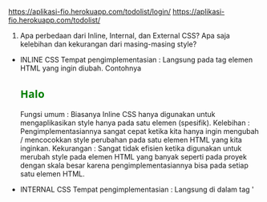 https://aplikasi-fio.herokuapp.com/todolist/login/ 
https://aplikasi-fio.herokuapp.com/todolist/ 

1.  Apa perbedaan dari Inline, Internal, dan External CSS? Apa saja kelebihan dan kekurangan dari masing-masing style?
- INLINE CSS
Tempat pengimplementasian : Langsung pada tag elemen HTML yang ingin diubah. 
Contohnya <h2 style="color:green; font-family: sans;">Halo</h2>
Fungsi umum : Biasanya Inline CSS hanya digunakan untuk mengaplikasikan style hanya pada satu elemen (spesifik).
Kelebihan : Pengimplementasiannya sangat cepat ketika kita hanya ingin mengubah / mencocokkan style perubahan pada satu elemen HTML yang kita inginkan. 
Kekurangan : Sangat tidak efisien ketika digunakan untuk merubah style pada elemen HTML yang banyak seperti pada proyek dengan skala besar karena pengimplementasiannya bisa pada setiap satu elemen HTML.

- INTERNAL CSS
Tempat pengimplementasian : Langsung di dalam tag '<style>' pada file CSS yang sama dengan file HTML (pada file HTML).
Fungsi umum : Menciptakan interface pada sebuah halaman web yang unik, dimana interface tersebut tidak diimplementasikan di halaman website kita yang lain .
Kelebihan : Cocok digunakan untuk membuat tampilan yang berbeda dari halaman lain. Lalu, HTML dan CSSnya berlokasi pada file yang sama, sehingga kita tidak perlu mengunggah beberapa file. Tak hanya itu, ID serta Class pada internal CSS dapat digunakan oleh internal stylesheet.
Kekurangan : Sangat tidak efektif dan efisien saat kita ingin membuat website dengan banyak halaman yang menggunakan style CSS sama (menggunakan style CSS yang sama pada file-file HTML lain). Lalu, penggunaan internal CSS juga mengakibatkkan performa website kita cenderung lambat.

- EXTERNAL CSS
Tempat pengimplementasian : Pada file CSS yang terpisah/berbeda dengan file HTML. File tersebut merupakan file khusus dengan ekstensi ".css".
Fungsi umum : Mengaplikasikan CSS pada banyak halaman website sekaligus.
Kelebihan : Sangat efektif untuk digunakan dalam mengatur CSS pada proyek besar yang tiap halamannya ingin mengimplementasikan CSS yang identik. Lalu, durasi loading pengaksesan website kita juga lebih singkat.
Kekurangan : Koneksi internet user yang lambat dapat menyebabkan file CSS mengalami kegagalan pemanggilan oleh file HTML. Hal ini menyebabkan tampilan halaman website kita yang banyak mengimplementasikan file CSS tersebut menjadi berantakan.

2. Jelaskan tag HTML5 yang kamu ketahui.
<!DOCTYPE html> = Berperan dalam pendeklarasian / pendefinisian untuk melakukan identifikasi mengenai jenis dokumen HTML yang kita gunakan.
<html>..</html> = Berperan dalam melakukan root, dimana seluruh tag pada tag <HTML> adalah gambaran dokumen HTML atau bisa disebut juga sebagai tag pembuka dalam pembuatan dokumen html. 
<title>..</title> = Berfungsi untuk pembuatan judul pada halaman web, biasanya tulisannya akan tampil dengan font berukuran besar.
<head>..</head> = Berfungsi sebagai meta information mengenai dokumen. Pada tag ini, kita dapat menambahkan tag yang berisi informasi penulis, informasi key word dari dokumen, dan lainnya.
<body>..</body> = Sebagai tempat pembuatan/pendefinisian konten-konten website dengan HTML.

3. Jelaskan tipe-tipe CSS selector yang kamu ketahui.
- Selektor tag, berperan dalam melakukan pemilihan elemen. Contohnya:
p {
    color: greem;
}

- Selektor class, berperan dalam melakukan pemilihan elemen sesuai dengan nama class yang diberikan. Ciri khasnya adalah tanda titik pada bagian depan selektor class. Contoh:
.blue {
  color: grey;
  background: blue;
  padding: 15px;
}

- Selektor ID, selektor ini bersifat unik karena hanya dapat digunakan hanya oleh sebuah elemen. Ciri khas dari selektor ID adalah penggunaan '#' pada bagian depan selektor ID.  Contoh:
#header {
    background: teal;
    color: blue;
    height: 150px;
    padding: 75px;
}

- Selektor Atribut, selektor ini melakukan pemilihan elemen sesuai dengan atribut. Contoh:
input[type=text] {
    background: none;
    color: blue;
    padding: 50px;
    border: 2px solid blue;
}

- Selektor Universal, selektor ini berperan dalam penyeleksian seluruh elemen yang berada pada scope yang didefinisikan. Contoh:
* {
    border: 2px solid blue;
}
Dari kode tersebut didapatkan bahwa seluruh elemennya akan mempunyai garis 'solid' berukuran 2 px yang warnanya adalah biru.

- Selektor pseudo, selektor ini berperan dalam pemilihan elemen semu, yaitu pada state di elemen. Contohnya saat melakukan click atau hover.
hover {
    ...
}

4. Jelaskan bagaimana cara kamu mengimplementasikan checklist di atas.
Terdapat beberapa langkah yang saya lakukan dalam mengimplementasikan checklist di atas.
1. Saya meletakkan link rel, href, dan script src pada base.html
2. Lalu, saya membuat Navbar dengan warna hijau yang cukup tua, lalu dikombinasikan dengan warna hijau muda dari background website. Untuk menentukan kombinasi warna yang cocok, saya menggunakan colour palette pada website https://colorhunt.co/palette/fcf8e894b49fecb390df7861 . Semua hal tersebut saya implementasikan pada create_task.html , login.html , register.html , todolist.html
3. Kemudian, saya mulai memindahkan beberapa elemen ketengah dengan         
<div class = "login container d-flex flex-column justify-content-center align-items-center"> dan mengimplementasikan  <table align="center"> pada table di todolist. Lalu, table tersebut saya isi dengan data dummy karena program saya tidak dapat memunculkan data yang diinput user. Kemudian saya menambahkan margin-bottom sebesar 20 px pada table tersebut agar tidak terlalu dekat dengan cards.
4. Lalu, saya mengimplementasikan cards pada todolist.html yang berisikan data-data dummy.
5. Kemudian, saya menambahkan emoticon pada beberapa halaman html yang referensinya saya ambil pada website berikut https://www.w3schools.com/charsets/ref_emoji.asp
6. Setelah tampilan dari seluruh halaman HTML telah sesuai dengan tampilan yang saya inginkan, saya memastikan kembali bahwa websitenya sudah responsif dengan mengecilkan tampilan search engine yang saya gunakan melalui metode minimize dan split screen.
7. Setelah itu, saya melakukan push dan deploy aplikasi.

Referensi :
https://www.niagahoster.co.id/blog/perbedaan-internal-external-dan-inline-css/
https://www.petanikode.com/css-dalam-html/ 
https://codepolitan.com/blog/pengenalan-html5-belajar-html 
https://www.petanikode.com/css-selektor/ 










